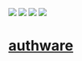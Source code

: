 ![](https://img.shields.io/npm/v/@authworks/authware?color=green&style=flat-square)
![](https://img.shields.io/github/package-json/v/authworks/authware?color=blue&style=flat-square)
![](https://img.shields.io/github/license/authworks/authware?color=orange&style=flat-square)
![](https://github.com/authworks/authware/workflows/build/badge.svg)

# [authware](https://authworks.io)

